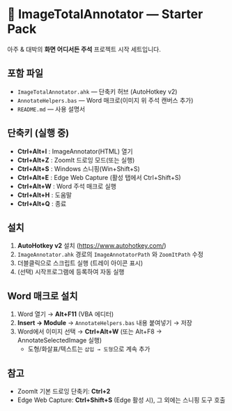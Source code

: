 # 🧰 ImageTotalAnnotator — Starter Pack

아주 & 대박의 **화면 어디서든 주석** 프로젝트 시작 세트입니다.

## 포함 파일
- `ImageTotalAnnotator.ahk` — 단축키 허브 (AutoHotkey v2)
- `AnnotateHelpers.bas` — Word 매크로(이미지 위 주석 캔버스 추가)
- `README.md` — 사용 설명서

## 단축키 (실행 중)
- **Ctrl+Alt+I** : ImageAnnotator(HTML) 열기
- **Ctrl+Alt+Z** : ZoomIt 드로잉 모드(또는 실행)
- **Ctrl+Alt+S** : Windows 스니핑(Win+Shift+S)
- **Ctrl+Alt+E** : Edge Web Capture (활성 탭에서 Ctrl+Shift+S)
- **Ctrl+Alt+W** : Word 주석 매크로 실행
- **Ctrl+Alt+H** : 도움말
- **Ctrl+Alt+Q** : 종료

## 설치
1) **AutoHotkey v2** 설치 (https://www.autohotkey.com/)
2) `ImageAnnotator.ahk` 경로의 `ImageAnnotatorPath` 와 `ZoomItPath` 수정
3) 더블클릭으로 스크립트 실행 (트레이 아이콘 표시)
4) (선택) 시작프로그램에 등록하여 자동 실행

## Word 매크로 설치
1) Word 열기 → **Alt+F11** (VBA 에디터)
2) **Insert → Module** → `AnnotateHelpers.bas` 내용 붙여넣기 → 저장
3) Word에서 이미지 선택 → **Ctrl+Alt+W** (또는 Alt+F8 → AnnotateSelectedImage 실행)
   - 도형/화살표/텍스트는 `삽입 → 도형`으로 계속 추가

## 참고
- ZoomIt 기본 드로잉 단축키: **Ctrl+2**
- Edge Web Capture: **Ctrl+Shift+S** (Edge 활성 시), 그 외에는 스니핑 도구 호출
